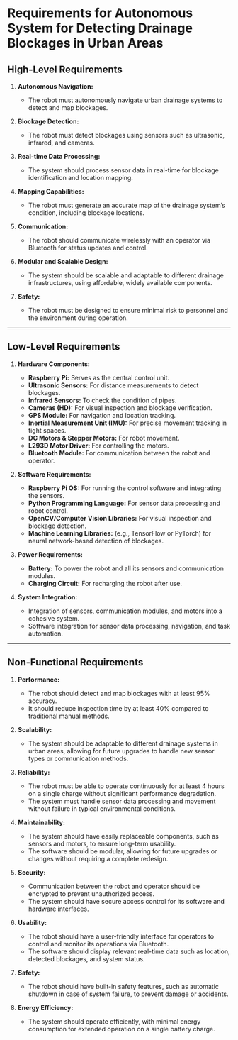 # Requirements for Autonomous System for Detecting Drainage Blockages in Urban Areas

## High-Level Requirements  

1. **Autonomous Navigation:**
   - The robot must autonomously navigate urban drainage systems to detect and map blockages.
   
2. **Blockage Detection:**
   - The robot must detect blockages using sensors such as ultrasonic, infrared, and cameras.

3. **Real-time Data Processing:**
   - The system should process sensor data in real-time for blockage identification and location mapping.

4. **Mapping Capabilities:**
   - The robot must generate an accurate map of the drainage system’s condition, including blockage locations.

5. **Communication:**
   - The robot should communicate wirelessly with an operator via Bluetooth for status updates and control.

6. **Modular and Scalable Design:**
   - The system should be scalable and adaptable to different drainage infrastructures, using affordable, widely available components.

7. **Safety:**
   - The robot must be designed to ensure minimal risk to personnel and the environment during operation.

---

## Low-Level Requirements

1. **Hardware Components:**
   - **Raspberry Pi:** Serves as the central control unit.
   - **Ultrasonic Sensors:** For distance measurements to detect blockages.
   - **Infrared Sensors:** To check the condition of pipes.
   - **Cameras (HD):** For visual inspection and blockage verification.
   - **GPS Module:** For navigation and location tracking.
   - **Inertial Measurement Unit (IMU):** For precise movement tracking in tight spaces.
   - **DC Motors & Stepper Motors:** For robot movement.
   - **L293D Motor Driver:** For controlling the motors.
   - **Bluetooth Module:** For communication between the robot and operator.

2. **Software Requirements:**
   - **Raspberry Pi OS:** For running the control software and integrating the sensors.
   - **Python Programming Language:** For sensor data processing and robot control.
   - **OpenCV/Computer Vision Libraries:** For visual inspection and blockage detection.
   - **Machine Learning Libraries:** (e.g., TensorFlow or PyTorch) for neural network-based detection of blockages.

3. **Power Requirements:**
   - **Battery:** To power the robot and all its sensors and communication modules.
   - **Charging Circuit:** For recharging the robot after use.

4. **System Integration:**
   - Integration of sensors, communication modules, and motors into a cohesive system.
   - Software integration for sensor data processing, navigation, and task automation.

---

## Non-Functional Requirements

1. **Performance:**
   - The robot should detect and map blockages with at least 95% accuracy.
   - It should reduce inspection time by at least 40% compared to traditional manual methods.

2. **Scalability:**
   - The system should be adaptable to different drainage systems in urban areas, allowing for future upgrades to handle new sensor types or communication methods.

3. **Reliability:**
   - The robot must be able to operate continuously for at least 4 hours on a single charge without significant performance degradation.
   - The system must handle sensor data processing and movement without failure in typical environmental conditions.

4. **Maintainability:**
   - The system should have easily replaceable components, such as sensors and motors, to ensure long-term usability.
   - The software should be modular, allowing for future upgrades or changes without requiring a complete redesign.

5. **Security:**
   - Communication between the robot and operator should be encrypted to prevent unauthorized access.
   - The system should have secure access control for its software and hardware interfaces.

6. **Usability:**
   - The robot should have a user-friendly interface for operators to control and monitor its operations via Bluetooth.
   - The software should display relevant real-time data such as location, detected blockages, and system status.

7. **Safety:**
   - The robot should have built-in safety features, such as automatic shutdown in case of system failure, to prevent damage or accidents.

8. **Energy Efficiency:**
   - The system should operate efficiently, with minimal energy consumption for extended operation on a single battery charge.


